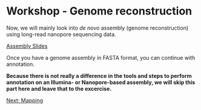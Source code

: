 # Workshop - Genome reconstruction

Now, we will mainly look into _de novo_ assembly (genome reconstruction) using long-read nanopore sequencing data.

[Assembly Slides](https://docs.google.com/presentation/d/1cXcIW0b-1e6mrILBW27JyhlANcPMSAsr6y8yElIoqLo/edit?usp=sharing)

Once you have a genome assembly in FASTA format, you can continue with annotation.

**Because there is not really a difference in the tools and steps to perform annotation on an Illumina- or Nanopore-based assembly, we will skip this part here and leave that to the excercise.**

[Next: Mapping](mapping.md)